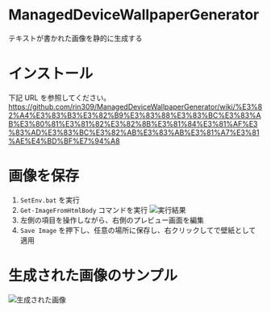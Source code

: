 # ManagedDeviceWallpaperGenerator
テキストが書かれた画像を静的に生成する

# インストール
下記 URL を参照してください。
https://github.com/rin309/ManagedDeviceWallpaperGenerator/wiki/%E3%82%A4%E3%83%B3%E3%82%B9%E3%83%88%E3%83%BC%E3%83%AB%E3%80%81%E3%81%82%E3%82%8B%E3%81%84%E3%81%AF%E3%83%AD%E3%83%BC%E3%82%AB%E3%83%AB%E3%81%A7%E3%81%AE%E4%BD%BF%E7%94%A8

# 画像を保存
1. `SetEnv.bat` を実行
2. `Get-ImageFromHtmlBody` コマンドを実行
![実行結果](https://user-images.githubusercontent.com/760251/187933499-2c3e2e66-8ea2-433f-8825-00d47936300b.png)
3. 左側の項目を操作しながら、右側のプレビュー画面を編集
4. `Save Image` を押下し、任意の場所に保存し、右クリックしてで壁紙として適用

# 生成された画像のサンプル
![生成された画像](https://user-images.githubusercontent.com/760251/187933508-b8d294ab-a7ae-497a-b942-357c0f62d57b.png)
